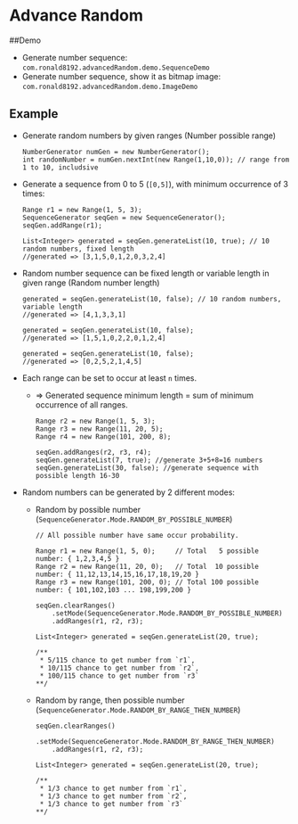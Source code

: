 # Advance Random

##Demo

* Generate number sequence: `com.ronald8192.advancedRandom.demo.SequenceDemo`
* Generate number sequence, show it as bitmap image: `com.ronald8192.advancedRandom.demo.ImageDemo`

## Example
* Generate random numbers by given ranges (Number possible range)

      NumberGenerator numGen = new NumberGenerator();
      int randomNumber = numGen.nextInt(new Range(1,10,0)); // range from 1 to 10, includsive


* Generate a sequence from 0 to 5 (`[0,5]`), with minimum occurrence of 3 times:

      Range r1 = new Range(1, 5, 3);
      SequenceGenerator seqGen = new SequenceGenerator();
      seqGen.addRange(r1);

      List<Integer> generated = seqGen.generateList(10, true); // 10 random numbers, fixed length
      //generated => [3,1,5,0,1,2,0,3,2,4]

* Random number sequence can be fixed length or variable length in given range (Random number length)

      generated = seqGen.generateList(10, false); // 10 random numbers, variable length
      //generated => [4,1,3,3,1]

      generated = seqGen.generateList(10, false);
      //generated => [1,5,1,0,2,2,0,1,2,4]

      generated = seqGen.generateList(10, false);
      //generated => [0,2,5,2,1,4,5]


* Each range can be set to occur at least `n` times.
   * => Generated sequence minimum length = sum of minimum occurrence of all ranges.

         Range r2 = new Range(1, 5, 3);
         Range r3 = new Range(11, 20, 5);
         Range r4 = new Range(101, 200, 8);

         seqGen.addRanges(r2, r3, r4);
         seqGen.generateList(7, true); //generate 3+5+8=16 numbers
         seqGen.generateList(30, false); //generate sequence with possible length 16-30

* Random numbers can be generated by 2 different modes:
   * Random by possible number (`SequenceGenerator.Mode.RANDOM_BY_POSSIBLE_NUMBER`)

         // All possible number have same occur probability.

         Range r1 = new Range(1, 5, 0);     // Total   5 possible number: { 1,2,3,4,5 }
         Range r2 = new Range(11, 20, 0);   // Total  10 possible number: { 11,12,13,14,15,16,17,18,19,20 }
         Range r3 = new Range(101, 200, 0); // Total 100 possible number: { 101,102,103 ... 198,199,200 }

         seqGen.clearRanges()
             .setMode(SequenceGenerator.Mode.RANDOM_BY_POSSIBLE_NUMBER)
             .addRanges(r1, r2, r3);

         List<Integer> generated = seqGen.generateList(20, true);

         /**
          * 5/115 chance to get number from `r1`,
          * 10/115 chance to get number from `r2`,
          * 100/115 chance to get number from `r3`
         **/

   * Random by range, then possible number (`SequenceGenerator.Mode.RANDOM_BY_RANGE_THEN_NUMBER`)

         seqGen.clearRanges()
             .setMode(SequenceGenerator.Mode.RANDOM_BY_RANGE_THEN_NUMBER)
             .addRanges(r1, r2, r3);

         List<Integer> generated = seqGen.generateList(20, true);

         /**
          * 1/3 chance to get number from `r1`,
          * 1/3 chance to get number from `r2`,
          * 1/3 chance to get number from `r3`
         **/